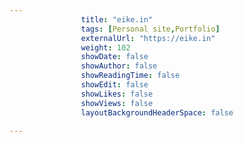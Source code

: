 ---
                title: "eike.in"
                tags: [Personal site,Portfolio]
                externalUrl: "https://eike.in"
                weight: 102
                showDate: false
                showAuthor: false
                showReadingTime: false
                showEdit: false
                showLikes: false
                showViews: false
                layoutBackgroundHeaderSpace: false
                ---
